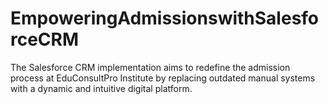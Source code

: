 # EmpoweringAdmissionswithSalesforceCRM
The Salesforce CRM implementation aims to redefine the admission process at EduConsultPro Institute by replacing outdated manual systems with a dynamic and intuitive digital platform.
